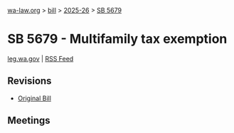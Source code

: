 [wa-law.org](/) > [bill](/bill/) > [2025-26](/bill/2025-26/) > [SB 5679](/bill/2025-26/sb/5679/)

# SB 5679 - Multifamily tax exemption
[leg.wa.gov](https://app.leg.wa.gov/billsummary?BillNumber=5679&Year=2025&Initiative=false) | [RSS Feed](./rss.xml)

## Revisions
* [Original Bill](1/)

## Meetings